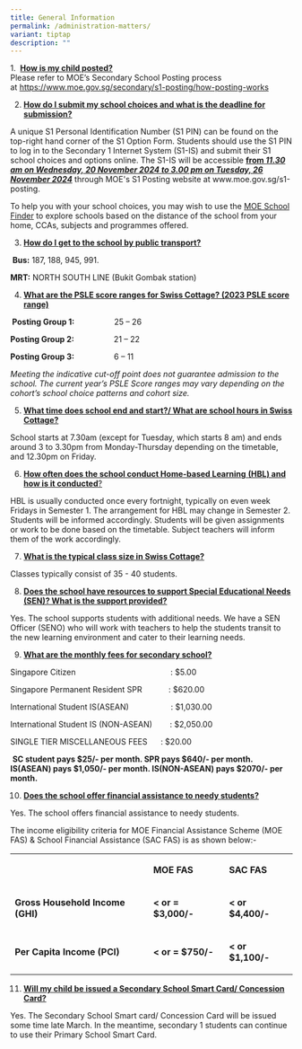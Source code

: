 ```yaml
---
title: General Information
permalink: /administration-matters/
variant: tiptap
description: ""
---
```

<p></p>
<p>1.&nbsp;&nbsp;<strong><u>How is my child posted?</u><br></strong>Please
refer to MOE’s Secondary School Posting process at&nbsp;<a href="https://www.moe.gov.sg/secondary/s1-posting/how-posting-works" rel="noopener noreferrer nofollow" target="_blank">https://www.moe.gov.sg/secondary/s1-posting/how-posting-works</a>
</p>
<ol start="2" data-tight="true" class="tight">
<li>
<p><strong><u>How do I submit my school choices and what is the deadline for submission?</u></strong>
</p>
</li>
</ol>
<p>A unique S1 Personal Identification Number (S1 PIN) can be found on the
top-right hand corner of the S1 Option Form. Students should use the S1
PIN to log in to the Secondary 1 Internet System (S1-IS) and submit their
S1 school choices and options online. The S1-IS will be accessible <strong><u>from </u><em><u>11.30 am on Wednesday, 20 November 2024 to 3.00 pm on Tuesday, 26 November 2024</u></em></strong><em> </em>through
MOE's S1 Posting website at <a rel="noopener noreferrer nofollow" target="_blank">www.moe.gov.sg/s1-posting</a>.</p>
<p>To help you with your school choices, you may wish to use the <a href="https://www.moe.gov.sg/schoolfinder?journey=Secondary%20school" rel="noopener nofollow" target="_blank">MOE School Finder</a> to
explore schools based on the distance of the school from your home, CCAs,
subjects and programmes offered.</p>
<ol start="3" data-tight="true" class="tight">
<li>
<p><strong><u>How do I get to the school by public transport?</u></strong>
</p>
</li>
</ol>
<p>&nbsp;<strong>Bus:</strong> 187, 188, 945, 991.</p>
<p><strong>MRT:</strong> NORTH SOUTH LINE (Bukit Gombak station)</p>
<ol start="4" data-tight="true" class="tight">
<li>
<p><strong><u>What are the PSLE score ranges for Swiss Cottage? (2023 PSLE score range)</u></strong>
</p>
</li>
</ol>
<p><strong>&nbsp;Posting Group 1:</strong>&nbsp;&nbsp;&nbsp;&nbsp;&nbsp;&nbsp;&nbsp;&nbsp;&nbsp;&nbsp;&nbsp;&nbsp;&nbsp;&nbsp;&nbsp;&nbsp;&nbsp;
25 – 26</p>
<p><strong>Posting Group 2:</strong>&nbsp;&nbsp;&nbsp;&nbsp;&nbsp;&nbsp;&nbsp;&nbsp;&nbsp;&nbsp;&nbsp;&nbsp;&nbsp;&nbsp;&nbsp;&nbsp;&nbsp;
21 – 22</p>
<p><strong>Posting Group 3:</strong>&nbsp;&nbsp;&nbsp;&nbsp;&nbsp;&nbsp;&nbsp;&nbsp;&nbsp;&nbsp;&nbsp;&nbsp;&nbsp;&nbsp;&nbsp;&nbsp;&nbsp;
6 – 11</p>
<p><em>Meeting the indicative cut-off point does not guarantee admission to the school. The current year’s PSLE Score ranges may vary depending on the cohort’s school choice patterns and cohort size.</em>
</p>
<ol start="5" data-tight="true" class="tight">
<li>
<p><strong><u>What time does school end and start?/ What are school hours in Swiss Cottage?</u></strong>
</p>
</li>
</ol>
<p>School starts at 7.30am (except for Tuesday, which starts 8 am) and ends
around 3 to 3.30pm from Monday-Thursday depending on the timetable, and
12.30pm on Friday.</p>
<ol start="6" data-tight="true" class="tight">
<li>
<p><strong><u>How often does the school conduct Home-based Learning</u></strong><u> </u><strong><u>(HBL) and how is it conducted</u></strong><u>?</u>
</p>
</li>
</ol>
<p>HBL is usually conducted once every fortnight, typically on even week
Fridays in Semester 1. The arrangement for HBL may change in Semester 2.
Students will be informed accordingly. Students will be given assignments
or work to be done based on the timetable. Subject teachers will inform
them of the work accordingly.</p>
<ol start="7" data-tight="true" class="tight">
<li>
<p><strong><u>What is the typical class size in Swiss Cottage?</u></strong>
</p>
</li>
</ol>
<p>Classes typically consist of 35 - 40 students.</p>
<ol start="8" data-tight="true" class="tight">
<li>
<p><strong><u>Does the school have resources to support Special Educational Needs (SEN)? What is the support provided?</u></strong>
</p>
</li>
</ol>
<p>Yes. The school supports students with additional needs. We have a SEN
Officer (SENO) who will work with teachers to help the students transit
to the new learning environment and cater to their learning needs.&nbsp;</p>
<ol start="9" data-tight="true" class="tight">
<li>
<p><strong><u>What are the monthly fees for secondary school?</u></strong>
</p>
</li>
</ol>
<p>Singapore Citizen&nbsp;&nbsp;&nbsp;&nbsp;&nbsp;&nbsp;&nbsp;&nbsp;&nbsp;&nbsp;&nbsp;&nbsp;&nbsp;&nbsp;&nbsp;&nbsp;&nbsp;&nbsp;&nbsp;&nbsp;&nbsp;&nbsp;&nbsp;&nbsp;&nbsp;&nbsp;&nbsp;&nbsp;&nbsp;&nbsp;&nbsp;&nbsp;&nbsp;&nbsp;&nbsp;&nbsp;&nbsp;&nbsp;&nbsp;&nbsp;&nbsp;&nbsp;
: $5.00</p>
<p>Singapore Permanent Resident SPR&nbsp;&nbsp;&nbsp;&nbsp;&nbsp;&nbsp;&nbsp;&nbsp;&nbsp;&nbsp;&nbsp;
: $620.00</p>
<p>International Student IS(ASEAN)&nbsp;&nbsp;&nbsp;&nbsp;&nbsp;&nbsp;&nbsp;&nbsp;&nbsp;&nbsp;&nbsp;&nbsp;&nbsp;&nbsp;&nbsp;&nbsp;&nbsp;&nbsp;
: $1,030.00</p>
<p>International Student IS (NON-ASEAN)&nbsp;&nbsp;&nbsp;&nbsp;&nbsp;&nbsp;&nbsp;
: $2,050.00</p>
<p>SINGLE TIER MISCELLANEOUS FEES&nbsp;&nbsp;&nbsp;&nbsp;&nbsp; : $20.00</p>
<p>&nbsp;<strong>SC student pays $25/- per month. SPR pays $640/- per month. IS(ASEAN) pays $1,050/- per month. IS(NON-ASEAN) pays $2070/- per month.</strong>
</p>
<ol start="10" data-tight="true" class="tight">
<li>
<p><strong><u>Does the school offer financial assistance to needy students?</u></strong>
</p>
</li>
</ol>
<p>Yes. The school offers financial assistance to needy students.</p>
<p>The income eligibility criteria for MOE Financial Assistance Scheme (MOE
FAS) &amp; School Financial Assistance (SAC FAS) is as shown below:-</p>
<table style="minWidth: 75px">
<colgroup>
<col>
<col>
<col>
</colgroup>
<tbody>
<tr>
<td rowspan="1" colspan="1">
<p><strong>&nbsp;</strong>
</p>
</td>
<td rowspan="1" colspan="1">
<p><strong>MOE FAS</strong>
</p>
</td>
<td rowspan="1" colspan="1">
<p><strong>SAC FAS</strong>
</p>
</td>
</tr>
<tr>
<td rowspan="1" colspan="1">
<p><strong>Gross Household Income (GHI)</strong>
</p>
</td>
<td rowspan="1" colspan="1">
<p><strong>&lt; or = $3,000/-</strong>
</p>
</td>
<td rowspan="1" colspan="1">
<p><strong>&lt; or $4,400/-</strong>
</p>
</td>
</tr>
<tr>
<td rowspan="1" colspan="1">
<p><strong>Per Capita Income (PCI)</strong>
</p>
</td>
<td rowspan="1" colspan="1">
<p><strong>&lt; or = $750/-</strong>
</p>
</td>
<td rowspan="1" colspan="1">
<p><strong>&lt; or $1,100/-</strong>
</p>
</td>
</tr>
</tbody>
</table>
<ol start="11" data-tight="true" class="tight">
<li>
<p><strong><u>Will my child be issued a Secondary School Smart Card/ Concession Card?</u></strong>
</p>
</li>
</ol>
<p>Yes. The Secondary School Smart card/ Concession Card will be issued some
time late March. In the meantime, secondary 1 students can continue to
use their Primary School Smart Card.</p>